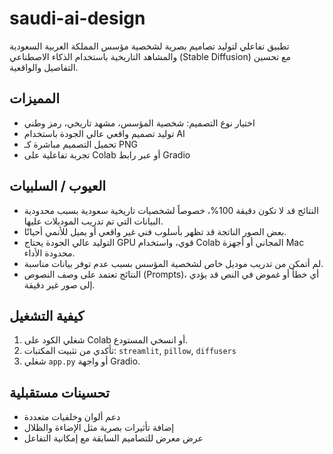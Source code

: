 # saudi-ai-design
تطبيق تفاعلي لتوليد تصاميم بصرية لشخصية مؤسس المملكة العربية السعودية والمشاهد التاريخية باستخدام الذكاء الاصطناعي (Stable Diffusion) مع تحسين التفاصيل والواقعية.


## المميزات
- اختيار نوع التصميم: شخصية المؤسس، مشهد تاريخي، رمز وطني
- توليد تصميم واقعي عالي الجودة باستخدام AI
- تحميل التصميم مباشرة كـ PNG
- تجربة تفاعلية على Colab أو عبر رابط Gradio

## العيوب / السلبيات
- النتائج قد لا تكون دقيقة 100%، خصوصاً لشخصيات تاريخية سعودية بسبب محدودية البيانات التي تم تدريب الموديلات عليها.
- بعض الصور الناتجة قد تظهر بأسلوب فني غير واقعي أو يميل للأنمي أحيانًا.
- التوليد عالي الجودة يحتاج GPU قوي، واستخدام Colab المجاني أو أجهزة Mac محدودة الأداء.
- لم أتمكن من تدريب موديل خاص لشخصية المؤسس بسبب عدم توفر بيانات مناسبة.
- النتائج تعتمد على وصف النصوص (Prompts)، أي خطأ أو غموض في النص قد يؤدي إلى صور غير دقيقة.


## كيفية التشغيل
1. شغلي الكود على Colab أو انسخي المستودع.
2. تأكدي من تثبيت المكتبات: `streamlit`, `pillow`, `diffusers`
3. شغلي `app.py` أو واجهة Gradio.


## تحسينات مستقبلية
- دعم ألوان وخلفيات متعددة
- إضافة تأثيرات بصرية مثل الإضاءة والظلال
- عرض معرض للتصاميم السابقة مع إمكانية التفاعل
